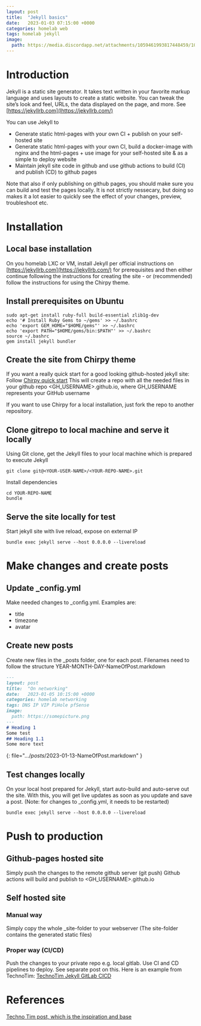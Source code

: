 ```yaml
---
layout: post
title:  "Jekyll basics"
date:   2023-01-03 07:15:00 +0000
categories: homelab web
tags: homelab jekyll
image:
  path: https://media.discordapp.net/attachments/1059461993817448459/1060601198232748042/Fredrik999_jekyll_and_hyde_black_background_b1d729ab-d22d-4b26-a33e-6c4494282b69.png
---
```

# Introduction
Jekyll is a static site generator. It takes text written in your favorite markup language and uses layouts to create a static website. You can tweak the site’s look and feel, URLs, the data displayed on the page, and more.
See [https://jekyllrb.com](lhttps://jekyllrb.com/)

You can use Jekyll to
* Generate static html-pages with your own CI + publish on your self-hosted site
* Generate static html-pages with your own CI, build a docker-image with nginx and the html-pages + use image for your self-hosted site & as a simple to deploy website
* Maintain jekyll site code in github and use github actions to build (CI) and publish (CD) to github pages

Note that also if only publishing on github pages, you should make sure you can build and test the pages locally. It is not strictly nessecary, but doing so makes it a lot easier to quickly see the effect of your changes, preview, troubleshoot etc.

# Installation
## Local base installation
On you homelab LXC or VM, install Jekyll per official instructions on [https://jekyllrb.com](https://jekyllrb.com/) for prerequisites and then either continue following the instructions for creating the site - or (recommended) follow the instructions for using the Chirpy theme.

## Install prerequisites on Ubuntu
```shell
sudo apt-get install ruby-full build-essential zlib1g-dev
echo '# Install Ruby Gems to ~/gems' >> ~/.bashrc
echo 'export GEM_HOME="$HOME/gems"' >> ~/.bashrc
echo 'export PATH="$HOME/gems/bin:$PATH"' >> ~/.bashrc
source ~/.bashrc
gem install jekyll bundler
```

## Create the site from Chirpy theme
If you want a really quick start for a good looking github-hosted jekyll site:
Follow [Chirpy quick start](https://github.com/cotes2020/jekyll-theme-chirpy#quick-start)
This will create a repo with all the needed files in your github repo <GH_USERNAME>.github.io, where GH_USERNAME represents your GitHub username

If you want to use Chirpy for a local installation, just fork the repo to another repository.

## Clone gitrepo to local machine and serve it locally
Using Git clone, get the Jekyll files to your local machine which is prepared to execute Jekyll
```shell
git clone git@<YOUR-USER-NAME>/<YOUR-REPO-NAME>.git
```
Install dependencies
```shell
cd YOUR-REPO-NAME
bundle
```

## Serve the site locally for test
Start jekyll site with live reload, expose on external IP
```shell
bundle exec jekyll serve --host 0.0.0.0 --livereload
```
# Make changes and create posts
## Update _config.yml
Make needed changes to _config.yml. Examples are:
* title
* timezone
* avatar

## Create new posts
Create new files in the _posts folder, one for each post.
Filenames need to follow the structure YEAR-MONTH-DAY-NameOfPost.markdown
```markdown
---
layout: post
title:  "On networking"
date:   2023-01-05 10:15:00 +0000
categories: homelab networking
tags: DNS IP VIP PiHole pfSense
image:
  path: https://somepicture.png
---
# Heading 1
Some test
## Heading 1.1
Some more text
```
{: file=".../_posts_/2023-01-13-NameOfPost.markdown" }

## Test changes locally
On your local host prepared for Jekyll, start auto-build and auto-serve out the site. With this, you will get live updates as soon as you update and save a post. (Note: for changes to _config.yml, it needs to be restarted)
```shell
bundle exec jekyll serve --host 0.0.0.0 --livereload
```

# Push to production
## Github-pages hosted site
Simply push the changes to the remote github server (git push)
Github actions will build and publish to <GH_USERNAME>.github.io

## Self hosted site
### Manual way
Simply copy the whole _site-folder to your webserver
(The site-folder contains the generated static files)
### Proper way (CI/CD)
Push the changes to your private repo e.g. local gitlab.
Use CI and CD pipelines to deploy.
See separate post on this. Here is an example from TechnoTim: [TechnoTim Jekyll GitLab CICD](https://github.com/techno-tim/techno-tim.github.io/blob/master/.gitlab-ci.yml#L18)

# References
[Techno Tim post, which is the inspiration and base](https://docs.technotim.live/posts/jekyll-docs-site/)
